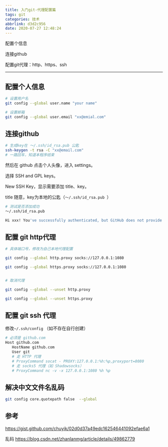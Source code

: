```yaml
---
title: 入门git-代理配置篇
tags: git
categories: 技术
abbrlink: d3d2c956
date: 2020-07-27 12:48:24
---
```




配置个信息

连接github

配置git代理：http、https、ssh



---

<!-- more -->

## 配置个人信息

```bash
# 设置用户名
git config --global user.name "your name"

# 设置邮箱
git config --global user.email "xx@emial.com"
```



## 连接github

```bash
# 生成key在 ～/.ssh/id_rsa.pub 公匙
ssh-keygen -t rsa -C "xx@email.com"
# 一路回车，知道本程序结束
```

然后在 github 点击个人头像，进入 settings。

选择 SSH and GPL keys。

New SSH Key，显示需要添加 title、key。

title 随意，key为本地的公匙（`～/.ssh/id_rsa.pub `）

```bash
# 测试是否添加成功
～/.ssh/id_rsa.pub

Hi xxx! You've successfully authenticated, but GitHub does not provide shell access. #出现词句话，说明设置成功。
```



## 配置 git http代理

```bash
# 具体端口号，修改为自己本地代理配置

git config --global http.proxy socks://127.0.0.1:1080

git config --global https.proxy socks://127.0.0.1:1080


# 取消代理

git config --global --unset http.proxy

git config --global --unset https.proxy
```



## 配置 git ssh 代理

修改`~/.ssh/config` （如不存在自行创建）

```bash
# 必须是 github.com
Host github.com
   HostName github.com
   User git
   # 走 HTTP 代理
   # ProxyCommand socat - PROXY:127.0.0.1:%h:%p,proxyport=8080
   # 走 socks5 代理（如 Shadowsocks）
   # ProxyCommand nc -v -x 127.0.0.1:1080 %h %p
```



## 解决中文文件名乱码

```bash
git config core.quotepath false  --global
```





## 参考

https://gist.github.com/chuyik/02d0d37a49edc162546441092efae6a1

乱码 https://blog.csdn.net/zhanlanmg/article/details/49862779